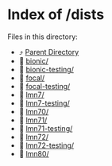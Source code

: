 
# Index of /dists
Files in this directory:
- ⤴ [Parent Directory](../)
- 📁 [bionic/](bionic)
- 📁 [bionic-testing/](bionic-testing)
- 📁 [focal/](focal)
- 📁 [focal-testing/](focal-testing)
- 📁 [lmn7/](lmn7)
- 📁 [lmn7-testing/](lmn7-testing)
- 📁 [lmn70/](lmn70)
- 📁 [lmn71/](lmn71)
- 📁 [lmn71-testing/](lmn71-testing)
- 📁 [lmn72/](lmn72)
- 📁 [lmn72-testing/](lmn72-testing)
- 📁 [lmn80/](lmn80)
